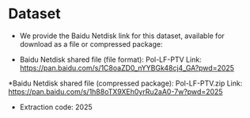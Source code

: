 # Dataset

* We provide the Baidu Netdisk link for this dataset, available for download as a file or compressed package:

* Baidu Netdisk shared file (file format): Pol-LF-PTV
Link: https://pan.baidu.com/s/1C8oaZD0_nYYBGk48cj4_GA?pwd=2025

*Baidu Netdisk shared file (compressed package): Pol-LF-PTV.zip
Link: https://pan.baidu.com/s/1h88oTX9XEh0yrRu2aA0-7w?pwd=2025

* Extraction code: 2025
